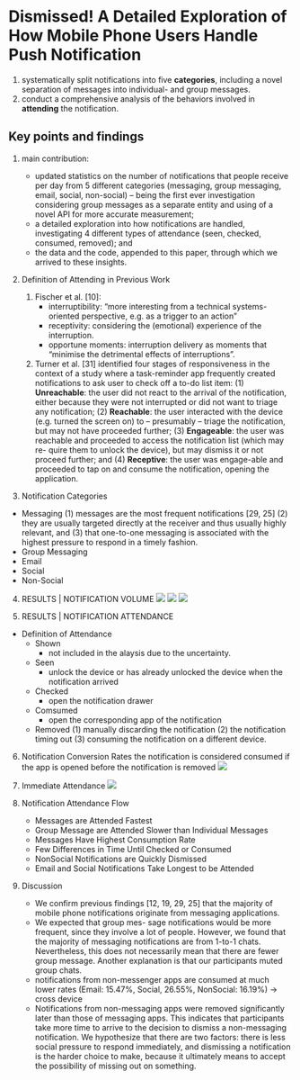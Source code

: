 # Dismissed! A Detailed Exploration of How Mobile Phone Users Handle Push Notification
1. systematically split notifications into five **categories**, including a novel separation of messages into individual- and group messages.
2. conduct a comprehensive analysis of the behaviors involved in **attending** the notification.

## Key points and findings
1. main contribution:
    - updated statistics on the number of notifications that people receive per day from 5 different categories (messaging, group messaging, email, social, non-social) – being the first ever investigation considering group messages as a separate entity and using of a novel API for more accurate measurement;
    - a detailed exploration into how notifications are handled, investigating 4 different types of attendance (seen, checked, consumed, removed); and
    - the data and the code, appended to this paper, through which we arrived to these insights.

2. Definition of Attending in Previous Work
    1. Fischer et al. [10]:
        * interruptibility: “more interesting from a technical systems-oriented perspective, e.g. as a trigger to an action”
        * receptivity: considering the (emotional) experience of the interruption. 
        * opportune moments: interruption delivery as moments that “minimise the detrimental effects of interruptions”. 
    2. Turner et al. [31] identified four stages of responsiveness in the context of a study where a task-reminder app frequently created notifications to ask user to check off a to-do list item: 
        (1) **Unreachable**: the user did not react to the arrival of the notification, either because they were not interrupted or did not want to triage any notification;
        (2) **Reachable**: the user interacted with the device (e.g. turned the screen on) to – presumably – triage the notification, but may not have proceeded further; 
        (3) **Engageable**: the user was reachable and proceeded to access the notification list (which may re- quire them to unlock the device), but may dismiss it or not proceed further; and 
        (4) **Receptive**: the user was engage-able and proceeded to tap on and consume the notification, opening the application.

3. Notification Categories
* Messaging
    (1) messages are the most frequent notifications [29, 25]
    (2) they are usually targeted directly at the receiver and thus usually highly relevant, and 
    (3) that one-to-one messaging is associated with the highest pressure to respond in a timely fashion.
* Group Messaging
* Email
* Social
* Non-Social

4. RESULTS | NOTIFICATION VOLUME
![](https://i.imgur.com/mMpOxZl.png)
![](https://i.imgur.com/qJqCXUG.png)
![](https://i.imgur.com/Qae11Bv.png)


5. RESULTS | NOTIFICATION ATTENDANCE

* Definition of Attendance
    * Shown
        * not included in the alaysis due to the uncertainty.
    * Seen
        * unlock the device or has already unlocked the device when the notification arrived
    * Checked
        * open the notification drawer
    * Comsumed
        * open the corresponding app of the notification
    * Removed
        (1) manually discarding the notification
        (2) the notification timing out
        (3) consuming the notification on a different device.

6. Notification Conversion Rates
the notification is considered consumed if the app is opened before the notification is removed
![](https://i.imgur.com/IngXGNv.png)

7. Immediate Attendance
![](https://i.imgur.com/FGCoBnj.png)

8. Notification Attendance Flow
    * Messages are Attended Fastest
    * Group Message are Attended Slower than Individual Messages
    * Messages Have Highest Consumption Rate
    * Few Differences in Time Until Checked or Consumed
    * NonSocial Notifications are Quickly Dismissed
    * Email and Social Notifications Take Longest to be Attended

9. Discussion
    * We confirm previous findings [12, 19, 29, 25] that the majority of mobile phone notifications originate from messaging applications.
    * We expected that group mes- sage notifications would be more frequent, since they involve a lot of people. However, we found that the majority of messaging notifications are from 1-to-1 chats. Nevertheless, this does not necessarily mean that there are fewer group message. Another explanation is that our participants muted group chats.
    * notifications from non-messenger apps are consumed at much lower rates (Email: 15.47%, Social, 26.55%, NonSocial: 16.19%) -> cross device
    * Notifications from non-messaging apps were removed significantly later than those of messaging apps. This indicates that participants take more time to arrive to the decision to dismiss a non-messaging notification. We hypothesize that there are two factors: there is less social pressure to respond immediately, and dismissing a notification is the harder choice to make, because it ultimately means to accept the possibility of missing out on something.
